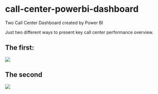 # call-center-powerbi-dashboard
Two Call Center Dashboard created by Power BI

Just two different ways to present key call center performance overview.

## The first:

<img src="powerbi_dashboard1?raw=true"/>


## The second

<img src="powerbi_dashboard2?raw=true"/>

